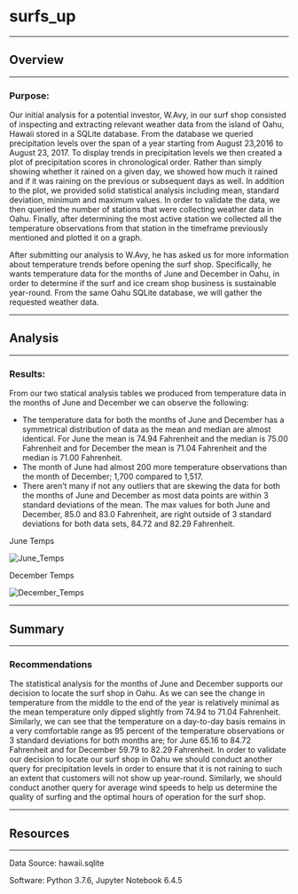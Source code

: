 # surfs_up

---
## Overview
---
### Purpose:

  Our initial analysis for a potential investor, W.Avy, in our surf shop consisted of inspecting and extracting relevant weather data from the island of Oahu, Hawaii stored in a SQLite database. From the database we queried precipitation levels over the span of a year starting from August 23,2016 to August 23, 2017. To display trends in precipitation levels we then created a plot of precipitation scores in chronological order. Rather than simply showing whether it rained on a given day, we showed how much it rained and if it was raining on the previous or subsequent days as well. In addition to the plot, we provided solid statistical analysis including mean, standard deviation, minimum and maximum values. In order to validate the data, we then queried the number of stations that were collecting weather data in Oahu. Finally, after determining the most active station we collected all the temperature observations from that station in the timeframe previously mentioned and plotted it on a graph. 

  After submitting our analysis to W.Avy, he has asked us for more information about temperature trends before opening the surf shop. Specifically, he wants temperature data for the months of June and December in Oahu, in order to determine if the surf and ice cream shop business is sustainable year-round. From the same Oahu SQLite database, we will gather the requested weather data.

---
## Analysis
---
### Results:

  From our two statical analysis tables we produced from temperature data in the months of June and December we can observe the following:

  * The temperature data for both the months of June and December has a symmetrical distribution of data as the mean and median are almost identical. For       June the mean is 74.94 Fahrenheit and the median is 75.00 Fahrenheit and for December the mean is 71.04 Fahrenheit and the median is 71.00 Fahrenheit.
  * The month of June had almost 200 more temperature observations than the month of December; 1,700 compared to 1,517.
  * There aren’t many if not any outliers that are skewing the data for both the months of June and December as most data points are within 3 standard         deviations of the mean. The max values for both June and December, 85.0 and 83.0 Fahrenheit, are right outside of 3 standard deviations for both data       sets, 84.72 and 82.29 Fahrenheit.

June Temps                

![June_Temps](https://user-images.githubusercontent.com/99817571/164271616-4abd2b85-9630-44a3-9ffd-571d6f9d6499.png)

December Temps

![December_Temps](https://user-images.githubusercontent.com/99817571/164271644-c0399465-5c90-4d65-be59-3041a0215be8.png)

---
## Summary
---
### Recommendations

  The statistical analysis for the months of June and December supports our decision to locate the surf shop in Oahu. As we can see the change in temperature from the middle to the end of the year is relatively minimal as the mean temperature only dipped slightly from 74.94 to 71.04 Fahrenheit. Similarly, we can see that the temperature on a day-to-day basis remains in a very comfortable range as 95 percent of the temperature observations or 3 standard deviations for both months are; for June 65.16 to 84.72 Fahrenheit and for December 59.79 to 82.29 Fahrenheit. In order to validate our decision to locate our surf shop in Oahu we should conduct another query for precipitation levels in order to ensure that it is not raining to such an extent that customers will not show up year-round. Similarly, we should conduct another query for average wind speeds to help us determine the quality of surfing and the optimal hours of operation for the surf shop.

---
## Resources
---
Data Source: hawaii.sqlite

Software: Python 3.7.6, Jupyter Notebook 6.4.5
